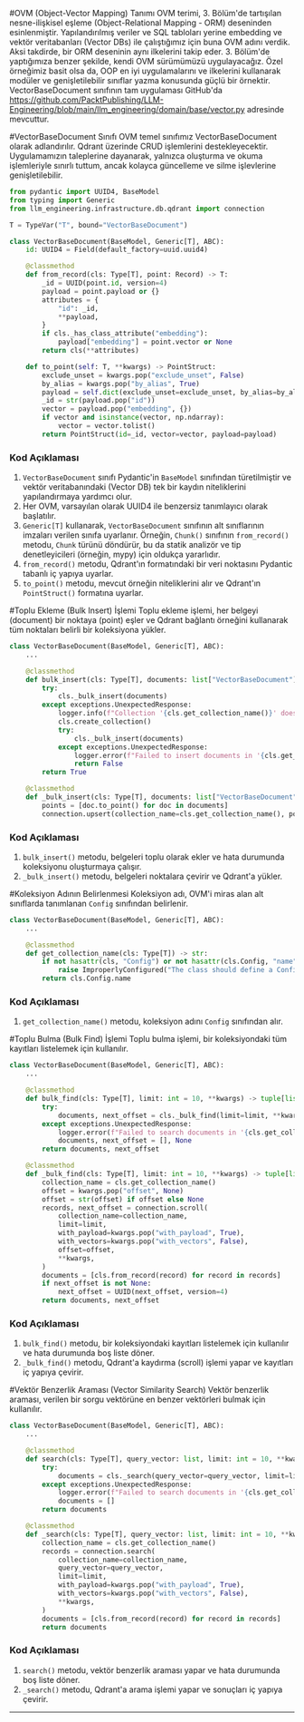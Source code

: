 #OVM (Object-Vector Mapping) Tanımı
OVM terimi, 3. Bölüm'de tartışılan nesne-ilişkisel eşleme (Object-Relational Mapping - ORM) deseninden esinlenmiştir. Yapılandırılmış veriler ve SQL tabloları yerine embedding ve vektör veritabanları (Vector DBs) ile çalıştığımız için buna OVM adını verdik. Aksi takdirde, bir ORM deseninin aynı ilkelerini takip eder. 3. Bölüm'de yaptığımıza benzer şekilde, kendi OVM sürümümüzü uygulayacağız. Özel örneğimiz basit olsa da, OOP en iyi uygulamalarını ve ilkelerini kullanarak modüler ve genişletilebilir sınıflar yazma konusunda güçlü bir örnektir. VectorBaseDocument sınıfının tam uygulaması GitHub'da https://github.com/PacktPublishing/LLM-Engineering/blob/main/llm_engineering/domain/base/vector.py adresinde mevcuttur.

#VectorBaseDocument Sınıfı
OVM temel sınıfımız VectorBaseDocument olarak adlandırılır. Qdrant üzerinde CRUD işlemlerini destekleyecektir. Uygulamamızın taleplerine dayanarak, yalnızca oluşturma ve okuma işlemleriyle sınırlı tuttum, ancak kolayca güncelleme ve silme işlevlerine genişletilebilir.

```python
from pydantic import UUID4, BaseModel
from typing import Generic
from llm_engineering.infrastructure.db.qdrant import connection

T = TypeVar("T", bound="VectorBaseDocument")

class VectorBaseDocument(BaseModel, Generic[T], ABC):
    id: UUID4 = Field(default_factory=uuid.uuid4)

    @classmethod
    def from_record(cls: Type[T], point: Record) -> T:
        _id = UUID(point.id, version=4)
        payload = point.payload or {}
        attributes = {
            "id": _id,
            **payload,
        }
        if cls._has_class_attribute("embedding"):
            payload["embedding"] = point.vector or None
        return cls(**attributes)

    def to_point(self: T, **kwargs) -> PointStruct:
        exclude_unset = kwargs.pop("exclude_unset", False)
        by_alias = kwargs.pop("by_alias", True)
        payload = self.dict(exclude_unset=exclude_unset, by_alias=by_alias, **kwargs)
        _id = str(payload.pop("id"))
        vector = payload.pop("embedding", {})
        if vector and isinstance(vector, np.ndarray):
            vector = vector.tolist()
        return PointStruct(id=_id, vector=vector, payload=payload)
```

### Kod Açıklaması
1. `VectorBaseDocument` sınıfı Pydantic'in `BaseModel` sınıfından türetilmiştir ve vektör veritabanındaki (Vector DB) tek bir kaydın niteliklerini yapılandırmaya yardımcı olur.
2. Her OVM, varsayılan olarak UUID4 ile benzersiz tanımlayıcı olarak başlatılır.
3. `Generic[T]` kullanarak, `VectorBaseDocument` sınıfının alt sınıflarının imzaları verilen sınıfa uyarlanır. Örneğin, `Chunk()` sınıfının `from_record()` metodu, `Chunk` türünü döndürür, bu da statik analizör ve tip denetleyicileri (örneğin, mypy) için oldukça yararlıdır.
4. `from_record()` metodu, Qdrant'ın formatındaki bir veri noktasını Pydantic tabanlı iç yapıya uyarlar.
5. `to_point()` metodu, mevcut örneğin niteliklerini alır ve Qdrant'ın `PointStruct()` formatına uyarlar.

#Toplu Ekleme (Bulk Insert) İşlemi
Toplu ekleme işlemi, her belgeyi (document) bir noktaya (point) eşler ve Qdrant bağlantı örneğini kullanarak tüm noktaları belirli bir koleksiyona yükler.

```python
class VectorBaseDocument(BaseModel, Generic[T], ABC):
    ...

    @classmethod
    def bulk_insert(cls: Type[T], documents: list["VectorBaseDocument"]) -> bool:
        try:
            cls._bulk_insert(documents)
        except exceptions.UnexpectedResponse:
            logger.info(f"Collection '{cls.get_collection_name()}' does not exist. Trying to create the collection and reinsert the documents.")
            cls.create_collection()
            try:
                cls._bulk_insert(documents)
            except exceptions.UnexpectedResponse:
                logger.error(f"Failed to insert documents in '{cls.get_collection_name()}'.")
                return False
        return True

    @classmethod
    def _bulk_insert(cls: Type[T], documents: list["VectorBaseDocument"]) -> None:
        points = [doc.to_point() for doc in documents]
        connection.upsert(collection_name=cls.get_collection_name(), points=points)
```

### Kod Açıklaması
1. `bulk_insert()` metodu, belgeleri toplu olarak ekler ve hata durumunda koleksiyonu oluşturmaya çalışır.
2. `_bulk_insert()` metodu, belgeleri noktalara çevirir ve Qdrant'a yükler.

#Koleksiyon Adının Belirlenmesi
Koleksiyon adı, OVM'i miras alan alt sınıflarda tanımlanan `Config` sınıfından belirlenir.

```python
class VectorBaseDocument(BaseModel, Generic[T], ABC):
    ...

    @classmethod
    def get_collection_name(cls: Type[T]) -> str:
        if not hasattr(cls, "Config") or not hasattr(cls.Config, "name"):
            raise ImproperlyConfigured("The class should define a Config class with the 'name' property that reflects the collection's name.")
        return cls.Config.name
```

### Kod Açıklaması
1. `get_collection_name()` metodu, koleksiyon adını `Config` sınıfından alır.

#Toplu Bulma (Bulk Find) İşlemi
Toplu bulma işlemi, bir koleksiyondaki tüm kayıtları listelemek için kullanılır.

```python
class VectorBaseDocument(BaseModel, Generic[T], ABC):
    ...

    @classmethod
    def bulk_find(cls: Type[T], limit: int = 10, **kwargs) -> tuple[list[T], UUID | None]:
        try:
            documents, next_offset = cls._bulk_find(limit=limit, **kwargs)
        except exceptions.UnexpectedResponse:
            logger.error(f"Failed to search documents in '{cls.get_collection_name()}'.")
            documents, next_offset = [], None
        return documents, next_offset

    @classmethod
    def _bulk_find(cls: Type[T], limit: int = 10, **kwargs) -> tuple[list[T], UUID | None]:
        collection_name = cls.get_collection_name()
        offset = kwargs.pop("offset", None)
        offset = str(offset) if offset else None
        records, next_offset = connection.scroll(
            collection_name=collection_name,
            limit=limit,
            with_payload=kwargs.pop("with_payload", True),
            with_vectors=kwargs.pop("with_vectors", False),
            offset=offset,
            **kwargs,
        )
        documents = [cls.from_record(record) for record in records]
        if next_offset is not None:
            next_offset = UUID(next_offset, version=4)
        return documents, next_offset
```

### Kod Açıklaması
1. `bulk_find()` metodu, bir koleksiyondaki kayıtları listelemek için kullanılır ve hata durumunda boş liste döner.
2. `_bulk_find()` metodu, Qdrant'a kaydırma (scroll) işlemi yapar ve kayıtları iç yapıya çevirir.

#Vektör Benzerlik Araması (Vector Similarity Search)
Vektör benzerlik araması, verilen bir sorgu vektörüne en benzer vektörleri bulmak için kullanılır.

```python
class VectorBaseDocument(BaseModel, Generic[T], ABC):
    ...

    @classmethod
    def search(cls: Type[T], query_vector: list, limit: int = 10, **kwargs) -> list[T]:
        try:
            documents = cls._search(query_vector=query_vector, limit=limit, **kwargs)
        except exceptions.UnexpectedResponse:
            logger.error(f"Failed to search documents in '{cls.get_collection_name()}'.")
            documents = []
        return documents

    @classmethod
    def _search(cls: Type[T], query_vector: list, limit: int = 10, **kwargs) -> list[T]:
        collection_name = cls.get_collection_name()
        records = connection.search(
            collection_name=collection_name,
            query_vector=query_vector,
            limit=limit,
            with_payload=kwargs.pop("with_payload", True),
            with_vectors=kwargs.pop("with_vectors", False),
            **kwargs,
        )
        documents = [cls.from_record(record) for record in records]
        return documents
```

### Kod Açıklaması
1. `search()` metodu, vektör benzerlik araması yapar ve hata durumunda boş liste döner.
2. `_search()` metodu, Qdrant'a arama işlemi yapar ve sonuçları iç yapıya çevirir.

---

